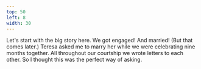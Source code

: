```yaml
---
top: 50
left: 8
width: 30
---
```

<span class="dark">
Let's start with the big story here.
We got engaged!
And married!
(But that comes later.)
</span>

<span class="voice--tom dark">
Teresa asked me to marry her while we were celebrating nine months together.
</span>

<span class="voice--teresa dark">
All throughout our courtship we wrote letters to each other.
So I thought this was the perfect way of asking.
</span>
